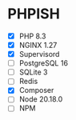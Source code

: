 # PHPISH

-   [x] PHP 8.3
-   [x] NGINX 1.27
-   [x] Supervisord
-   [ ] PostgreSQL 16
-   [ ] SQLite 3
-   [ ] Redis
-   [x] Composer
-   [ ] Node 20.18.0
-   [ ] NPM
